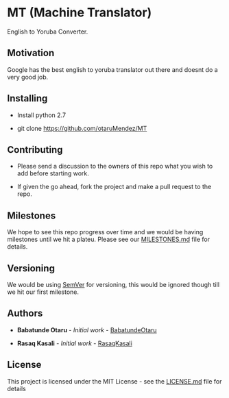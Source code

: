 # MT (Machine Translator)

English to Yoruba Converter.

## Motivation

Google has the best english to yoruba translator out there and doesnt do a very good job.


## Installing

- Install python 2.7

- git clone https://github.com/otaruMendez/MT


## Contributing

- Please send a discussion to the owners of this repo what you wish to add before starting work.

- If given the go ahead, fork the project and make a pull request to the repo.

## Milestones

We hope to see this repo progress over time and we would be having milestones until we hit a plateu. Please see our [MILESTONES.md](MILESTONES.md) file for details.

## Versioning

We would be using [SemVer](http://semver.org/) for versioning, this would be ignored though till we hit our first milestone.

## Authors

* **Babatunde Otaru** - *Initial work* - [BabatundeOtaru](https:/github.com/otaruMendez)

* **Rasaq Kasali** - *Initial work* - [RasaqKasali](https:/github.com/RasqKasali)

## License

This project is licensed under the MIT License - see the [LICENSE.md](LICENSE.md) file for details

